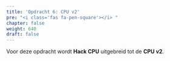 ```yaml
---
title: 'Opdracht 6: CPU v2'
pre: "<i class='fas fa-pen-square'></i> "
chapter: false
weight: 640
draft: false
---
```


Voor deze opdracht wordt **Hack CPU** uitgebreid tot de **CPU v2**.
